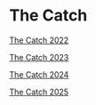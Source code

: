 # The Catch

[The Catch 2022](The_Catch_2022/)

[The Catch 2023](The_Catch_2023/)

[The Catch 2024](The_Catch_2024/)

[The Catch 2025](The_Catch_2025/)
